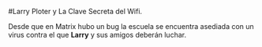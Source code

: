 #Larry Ploter y La Clave Secreta del Wifi.

Desde que en Matrix hubo un bug la escuela se encuentra asediada con un virus contra el que **Larry** y sus amigos deberán luchar.
